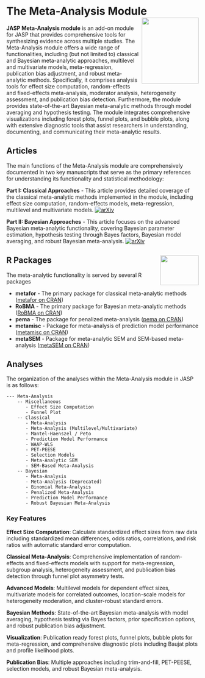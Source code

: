 # The Meta-Analysis Module <img src='inst/icons/meta-analysis.svg' width='149' height='173' align='right'/>

**JASP Meta-Analysis module** is an add-on module for JASP that provides comprehensive tools for synthesizing evidence across multiple studies. The Meta-Analysis module offers a wide range of functionalities, including (but not limited to) classical and Bayesian meta-analytic approaches, multilevel and multivariate models, meta-regression, publication bias adjustment, and robust meta-analytic methods. Specifically, it comprises analysis tools for effect size computation, random-effects and fixed-effects meta-analysis, moderator analysis, heterogeneity assessment, and publication bias detection. Furthermore, the module provides state-of-the-art Bayesian meta-analytic methods through model averaging and hypothesis testing. The module integrates comprehensive visualizations including forest plots, funnel plots, and bubble plots, along with extensive diagnostic tools that assist researchers in understanding, documenting, and communicating their meta-analytic results.

## Articles

The main functions of the Meta-Analysis module are comprehensively documented in two key manuscripts that serve as the primary references for understanding its functionality and statistical methodology:

**Part I: Classical Approaches** - This article provides detailed coverage of the classical meta-analytic methods implemented in the module, including effect size computation, random-effects models, meta-regression, multilevel and multivariate models.
[![arXiv](https://img.shields.io/badge/arXiv-2509.09845-b31b1b.svg)](https://doi.org/10.48550/arXiv.2509.09845)

**Part II: Bayesian Approaches** - This article focuses on the advanced Bayesian meta-analytic functionality, covering Bayesian parameter estimation, hypothesis testing through Bayes factors, Bayesian model averaging, and robust Bayesian meta-analysis.
[![arXiv](https://img.shields.io/badge/arXiv-2509.09850-b31b1b.svg)](https://doi.org/10.48550/arXiv.2509.09850)


## R Packages <img src='https://www.r-project.org/logo/Rlogo.svg' width='100' height='78' align='right'/>

The meta-analytic functionality is served by several R packages

- **metafor** - The primary package for classical meta-analytic methods ([metafor on CRAN](https://cran.r-project.org/package=metafor))
- **RoBMA** -  The primary package for Bayesian meta-analytic methods ([RoBMA on CRAN](https://cran.r-project.org/package=RoBMA))
- **pema** -  The package for penalized meta-analysis ([pema on CRAN](https://cran.r-project.org/package=pema))
- **metamisc** -  Package for meta-analysis of prediction model performance ([metamisc on CRAN](https://cran.r-project.org/package=metamisc))
- **metaSEM** - Package for meta-analytic SEM and SEM-based meta-analysis ([metaSEM on CRAN](https://cran.r-project.org/package=metaSEM))

## Analyses

The organization of the analyses within the Meta-Analysis module in JASP is as follows:

```
--- Meta-Analysis
    -- Miscellaneous
       - Effect Size Computation
       - Funnel Plot
    -- Classical
       - Meta-Analysis
       - Meta-Analysis (Multilevel/Multivariate)
       - Mantel-Haenszel / Peto
       - Prediction Model Performance
       - WAAP-WLS
       - PET-PEESE
       - Selection Models
       - Meta-Analytic SEM
       - SEM-Based Meta-Analysis
    -- Bayesian
       - Meta-Analysis
       - Meta-Analysis (Deprecated)
       - Binomial Meta-Analysis
       - Penalized Meta-Analysis
       - Prediction Model Performance
       - Robust Bayesian Meta-Analysis
```

### Key Features

**Effect Size Computation**: Calculate standardized effect sizes from raw data including standardized mean differences, odds ratios, correlations, and risk ratios with automatic standard error computation.

**Classical Meta-Analysis**: Comprehensive implementation of random-effects and fixed-effects models with support for meta-regression, subgroup analysis, heterogeneity assessment, and publication bias detection through funnel plot asymmetry tests.

**Advanced Models**: Multilevel models for dependent effect sizes, multivariate models for correlated outcomes, location-scale models for heterogeneity moderation, and cluster-robust standard errors.

**Bayesian Methods**: State-of-the-art Bayesian meta-analysis with model averaging, hypothesis testing via Bayes factors, prior specification options, and robust publication bias adjustment.

**Visualization**: Publication ready forest plots, funnel plots, bubble plots for meta-regression, and comprehensive diagnostic plots including Baujat plots and profile likelihood plots.

**Publication Bias**: Multiple approaches including trim-and-fill, PET-PEESE, selection models, and robust Bayesian meta-analysis.
